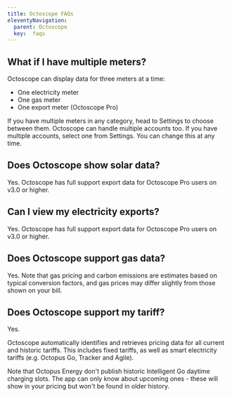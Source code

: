 ```yaml
---
title: Octoscope FAQs
eleventyNavigation:
  parent: Octoscope
  key:  faqs
---
```


## What if I have multiple meters?

Octoscope can display data for three meters at a time:
- One electricity meter
- One gas meter
- One export meter (Octoscope Pro)

If you have multiple meters in any category, head to Settings to choose between them. Octoscope can handle multiple accounts too. If you have multiple accounts, select one from Settings. You can change this at any time.

## Does Octoscope show solar data?

Yes. Octoscope has full support export data for Octoscope Pro users on v3.0 or higher.

## Can I view my electricity exports?

Yes. Octoscope has full support export data for Octoscope Pro users on v3.0 or higher.

## Does Octoscope support gas data?

Yes. Note that gas pricing and carbon emissions are estimates based on typical conversion factors, and gas prices may differ slightly from those shown on your bill.

## Does Octoscope support my tariff?

Yes.

Octoscope automatically identifies and retrieves pricing data for all current and historic tariffs. This includes fixed tariffs, as well as smart electricity tariffs (e.g. Octopus Go, Tracker and Agile).

Note that Octopus Energy don't publish historic Intelligent Go daytime charging slots. The app can only know about upcoming ones - these will show in your pricing but won't be found in older history.